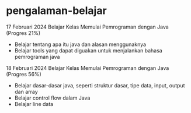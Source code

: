 # pengalaman-belajar

17 Februari 2024
Belajar Kelas Memulai Pemrograman dengan Java (Progres 21%)
* Belajar tentang apa itu java dan alasan menggunaknya
* Belajar tools yang dapat diguakan untuk menjalankan bahasa pemrograman java

18 Februari 2024
Belajar Kelas Memulai Pemrograman dengan Java (Progres 56%)
* Belajar dasar-dasar java, seperti struktur dasar, tipe data, input, output dan array
* Belajar control flow dalam Java
* Belajar line data
